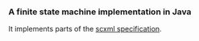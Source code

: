 ### A finite state machine implementation in Java

It implements parts of the [scxml specification](https://www.w3.org/TR/scxml/).

